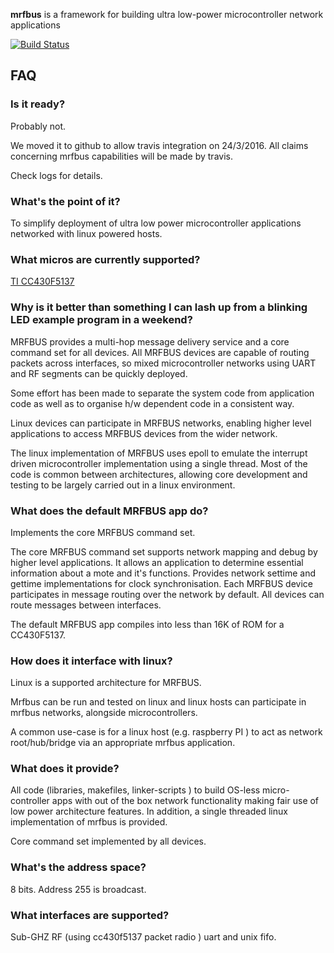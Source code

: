 **mrfbus** is a framework for building ultra low-power microcontroller network applications

[![Build Status](https://travis-ci.org/ReallyGnusys/mrfbus.svg?branch=master)](https://travis-ci.org/ReallyGnusys/mrfbus)

## FAQ

### Is it ready?

Probably not. 

We moved it to github to allow travis integration on 24/3/2016.
All claims concerning mrfbus capabilities will be made by travis.
 
Check logs for details.
    
### What's the point of it?

To simplify deployment of ultra low power microcontroller applications networked with linux powered hosts.
    
### What micros are currently supported?

[TI CC430F5137](http://www.ti.com/product/CC430F5137)

### Why is it better than something I can lash up from a blinking LED example program in a weekend? ###

MRFBUS provides a multi-hop message delivery service and a core command set for all devices.  All MRFBUS devices are capable of routing packets across interfaces, so mixed microcontroller networks using UART and RF segments can be quickly deployed. 

Some effort has been made to separate the system code from application code as well as to organise h/w dependent code in a consistent way. 

Linux devices can participate in MRFBUS networks, enabling higher level applications to access MRFBUS devices from the wider network.

The linux implementation of MRFBUS uses epoll to emulate the interrupt driven microcontroller implementation using a single thread.  Most of the code is common between architectures,  allowing core development and testing to be largely carried out in a linux environment. 

### What does the default MRFBUS app do?

Implements the core MRFBUS command set.

The core MRFBUS command set supports network mapping and debug by higher level applications. 
It allows an application to determine essential information about a mote and it's functions.
Provides network settime and gettime implementations for clock synchronisation.
Each MRFBUS device participates in message routing over the network by default. All devices can route messages between interfaces.

The default MRFBUS app compiles into less than 16K of ROM for a CC430F5137.


### How does it interface with linux?

Linux is a supported architecture for MRFBUS.

Mrfbus can be run and tested on linux and linux hosts can participate in mrfbus networks, alongside microcontrollers.

A common use-case is for a linux host (e.g. raspberry PI ) to act as network root/hub/bridge via an appropriate mrfbus application.

### What does it provide?

All code (libraries, makefiles, linker-scripts ) to build OS-less micro-controller apps with out of the box network functionality making fair use of  low power architecture features. In addition, a single threaded linux implementation of mrfbus is provided.

Core command set implemented by all devices.

### What's the address space?

8 bits.  Address 255 is broadcast.

### What interfaces are supported?
    
Sub-GHZ RF (using cc430f5137 packet radio ) uart and unix fifo.

